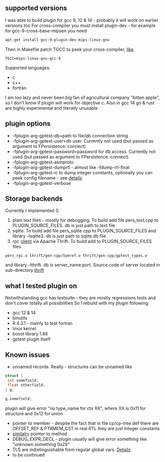 ## supported versions
I was able to build plugin for gcc 9, 12 & 14 - probably it will work on earlier versions too
For cross-compiler you must install plugin-dev - for example for gcc-9-cross-base-mipsen you need
```sh
apt-get install gcc-9-plugin-dev-mips-linux-gnu
```
Then in Makefile patch TGCC to peek your cross-compiler, [like](https://github.com/redplait/dwarfdump/blob/main/gptest/Makefile.mips)
```make
TGCC=mips-linux-gnu-gcc-9
```
Supported languages:
* c
* c++
* fortran

I am too lazy and never been big fan of agricultural company "bitten apple", so I don't know if plugin will work for objective c.
Also in gcc 14 go & rust are highly experimental and literally unusable

## plugin options
* -fplugin-arg-gptest-db=path to file/db connection string
* -fplugin-arg-gptest-user=db user.
  Currently not used (but passed as argument to FPersistence::connect)
* -fplugin-arg-gptest-password=password for db access.
  Currently not used (but passed as argument to FPersistence::connect)
* -fplugin-arg-gptest-asmproto
* -fplugin-arg-gptest-dumprtl - almost like -fdump-rtl-final
* -fplugin-arg-gptest-ic to dump integer constants, optionally you can peek config filename - see [details](https://redplait.blogspot.com/2023/09/gcc-plugin-to-collect-cross-references.html#more)
* -fplugin-arg-gptest-verbose

## Storage backends
Currently I implemented 3:
1. plain text files - mostly for debugging. To build add file pers_text.cpp to PLUGIN_SOURCE_FILES.
   db is just path to text file
2. sqlite. To build add file pers_sqlite.cpp to PLUGIN_SOURCE_FILES and library -lsqlite3.
   db is just path to sqlite db file 
3. rpc [client](https://redplait.blogspot.com/2024/09/gcc-plugin-to-collect-cross-references.html) via Apache Thrift. To build add to PLUGIN_SOURCE_FILES files
```make
pers_rpc.o thrift/gen-cpp/Symref.o thrift/gen-cpp/gptest_types.o
```
 and library -lthrift. db is server_name:port. Source code of server located in sub-directory [thrift](https://github.com/redplait/dwarfdump/tree/main/gptest/thrift)

## what I tested plugin on
Notwithstanding gcc has testsuite - they are mostly regressions tests and don't cover totally all possibilities
So I rebuild with my plugin following:
* gcc 12 & 14
* binutils
* R 4.3.1 - mainly to test fortran
* linux kernel
* boost library 1.86
* gptest plugin itself
  
## Known issues
* unnamed records. Really - structures can be unnamed like
```c++
struct {
 int somefield;
 float otherfield;
} g;
...
g.somefield;
```
plugin will give error "no type_name for ctx XX", where XX is 0x11 for structure and 0x12 for union
* pointer to member - despite the fact that in file cp/cp-tree.def there are OFFSET_REF & PTRMEM_CST in real RTL they are just integer constants
* [similalry](http://redplait.blogspot.com/2023/08/gcc-plugin-to-collect-cross-references_19.html)  pointer to method
* DEBUG_EXPR_DECL - plugin usually will give error something like "unknown something 0x29"
* TLS are indistinguishable from regular global vars. [Details](https://redplait.blogspot.com/2024/10/tls-in-gcc-rtl.html)
* to be continued 

